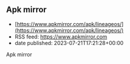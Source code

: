 ## Apk mirror
 - [https://www.apkmirror.com/apk/lineageos/](https://www.apkmirror.com/apk/lineageos/)
 - RSS feed: https://www.apkmirror.com
 - date published: 2023-07-21T17:21:28+00:00

Apk mirror

